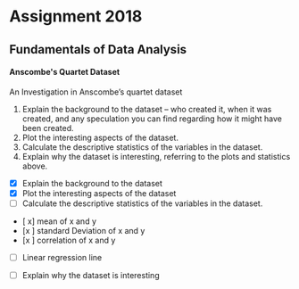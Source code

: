 # Assignment 2018
## Fundamentals of Data Analysis


#### Anscombe's Quartet Dataset
An Investigation in Anscombe’s quartet dataset


1. Explain the background to the dataset – who created it, when it was created, and
any speculation you can find regarding how it might have been created.
2.  Plot the interesting aspects of the dataset.
3.  Calculate the descriptive statistics of the variables in the dataset.
4.  Explain why the dataset is interesting, referring to the plots and statistics above.


- [x] Explain the background to the dataset
- [x] Plot the interesting aspects of the dataset
- [ ] Calculate the descriptive statistics of the variables in the dataset.
- [ x] mean of x and y
- [x ] standard Deviation of x and y
- [x ] correlation of x and y
- [ ] Linear regression line

- [ ] Explain why the dataset is interesting
